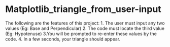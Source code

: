 # Matplotlib_triangle_from_user-input
The following are the features of this project: 1. The user must input any two values (Eg: Base and Perpendicular) 2. The code must locate the third value (Eg: Hypotenuse) 3.You will be prompted to re-enter these values by the code. 4. In a few seconds, your triangle should appear.
